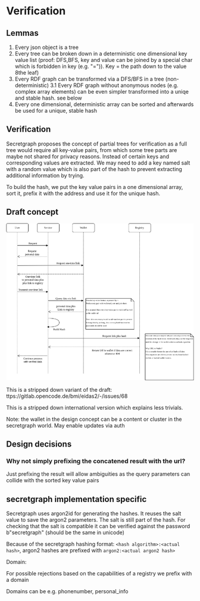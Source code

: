 # Verification

## Lemmas

1. Every json object is a tree
2. Every tree can be broken down in a deterministic one dimensional key value list (proof: DFS,BFS, key and value can be joined by a special char which is forbidden in key (e.g. "=")). Key = the path down to the value 8the leaf)
3. Every RDF graph can be transformed via a DFS/BFS in a tree (non-deterministic)
   3.1 Every RDF graph without anonymous nodes (e.g. complex array elements) can be even simpler transformed into a uniqe and stable hash. see below
4. Every one dimensional, deterministic array can be sorted and afterwards be used for a unique, stable hash

## Verification

Secretgraph proposes the concept of partial trees for verification as a full tree would require all key-value pairs, from which some tree parts are maybe not shared for privacy reasons.
Instead of certain keys and corresponding values are extracted. We may need to add a key named salt with a random value which is also part of the hash to prevent extracting additional information by trying.

To build the hash, we put the key value pairs in a one dimensional array, sort it, prefix it with the address and use it for the unique hash.

## Draft concept

![Verification Workflow](Verification_and_Wallet.png)

This is a stripped down variant of the draft:
ttps://gitlab.opencode.de/bmi/eidas2/-/issues/68

This is a stripped down international version which explains less trivials.

Note: the wallet in the design concept can be a content or cluster in the secretgraph world. May enable updates via auth

## Design decisions

### Why not simply prefixing the concatened result with the url?

Just prefixing the result will allow ambiguities as the query parameters can collide with the sorted key value pairs

## secretgraph implementation specific

Secretgraph uses argon2id for generating the hashes. It reuses the salt value to save the argon2 parameters. The salt is still part of the hash.
For checking that the salt is compatible it can be verified against the password b"secretgraph" (should be the same in unicode)

Because of the secretgraph hashing format: `<hash algorithm>:<actual hash>`, argon2 hashes are prefixed with `argon2:<actual argon2 hash>`

Domain:

For possible rejections based on the capabilities of a registry we prefix with a domain

Domains can be e.g. phonenumber, personal_info
